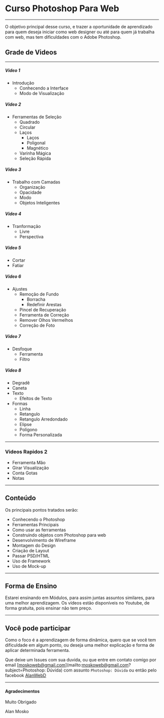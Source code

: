 # Curso Photoshop Para Web
---

O objetivo principal desse curso, e trazer a oportunidade de aprendizado para quem deseja iniciar como web designer ou até para quem já trabalha com web, mas tem dificuldades com o Adobe Photoshop.

## Grade de Videos
---

##### Video 1

- Introdução
  - Conhecendo a Interface
  - Modo de Visualização

##### Video 2
  - Ferramentas de Seleção
    - Quadrado
    - Circular
    - Laços
      - Laços
      - Poligonal
      - Magnético
    - Varinha Mágica
    - Seleção Rápida

##### Video 3
  - Trabalho com Camadas
    - Organização
    - Opacidade
    - Modo
    - Objetos Inteligentes

##### Video 4
  - Tranformação
    - Livre
    - Perspectiva

##### Video 5
  - Cortar
  - Fatiar

##### Video 6

- Ajustes
  - Remoção de Fundo
    - Borracha
    - Redefinir Arestas
  - Pincel de Recuperação
  - Ferramenta de Correção
  - Remover Olhos Vermelhos
  - Correção de Foto

##### Video 7
  - Desfoque
    - Ferramenta
    - Filtro

##### Video 8
  - Degradê
  - Caneta
  - Texto
    - Efeitos de Texto
  - Formas
    - Linha
    - Retangulo
    - Retangulo Arredondado
    - Elipse
    - Polígono
    - Forma Personalizada

---
### Videos Rapidos 2
  - Ferramenta Mão
  - Girar Visualização
  - Conta Gotas
  - Notas

---
## Conteúdo

Os principais pontos tratados serão:

- Conhecendo o Photoshop
- Ferramentas Principais
- Como usar as ferramentas
- Construindo objetos com Photoshop para web
- Desenvolvimento de Wireframe
- Montagem do Design
- Criação de Layout
- Passar PSD/HTML
- Uso de Framework
- Uso de Mock-up

---
## Forma de Ensino

Estarei ensinando em Módulos, para assim juntas assuntos similares, para uma melhor aprendizagem.
Os vídeos estão disponíveis no Youtube, de forma gratuita, pois ensinar não tem preço.

---
## Você pode participar

Como o foco é a aprendizagem de forma dinâmica, quero que se você tem dificuldade em algum ponto, ou deseja uma melhor explicação e forma de aplicar determinada ferramenta.

Que deixe um Issues com sua duvida, ou que entre em contato comigo por email [moskoweb@gmail.com](mailto:moskoweb@gmail.com?subject=Photoshop: Dúvida) com assunto `Photoshop: Dúvida` ou então pelo facebook [AlanWebD](http://fb.com/alanwebd)

---

#### Agradecimentos

Muito Obrigado

Alan Mosko
